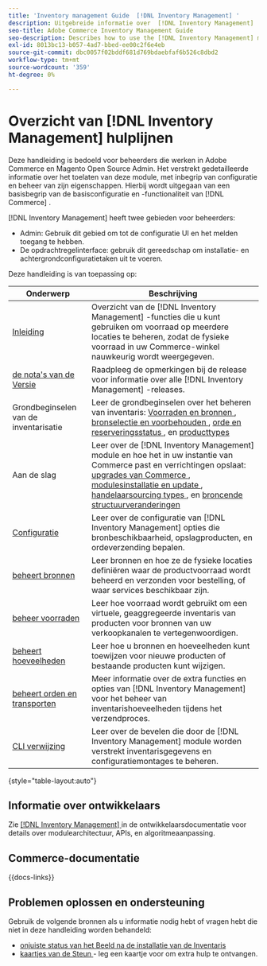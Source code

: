 ```yaml
---
title: 'Inventory management Guide  [!DNL Inventory Management] '
description: Uitgebreide informatie over  [!DNL Inventory Management]  voor de beheerders van Adobe Commerce en van Magento Open Source, met inbegrip van migratie en configuratie.
seo-title: Adobe Commerce Inventory Management Guide
seo-description: Describes how to use the [!DNL Inventory Management] module in Adobe Commerce or Magento Open Source.
exl-id: 8013bc13-b057-4ad7-bbed-ee00c2f6e4eb
source-git-commit: dbc0057f02bddf681d769bdaebfaf6b526c8dbd2
workflow-type: tm+mt
source-wordcount: '359'
ht-degree: 0%

---
```


# Overzicht van [!DNL Inventory Management] hulplijnen

Deze handleiding is bedoeld voor beheerders die werken in Adobe Commerce en Magento Open Source Admin. Het verstrekt gedetailleerde informatie over het toelaten van deze module, met inbegrip van configuratie en beheer van zijn eigenschappen. Hierbij wordt uitgegaan van een basisbegrip van de basisconfiguratie en -functionaliteit van [!DNL Commerce] .

[!DNL Inventory Management] heeft twee gebieden voor beheerders:

- Admin: Gebruik dit gebied om tot de configuratie UI en het melden toegang te hebben.
- De opdrachtregelinterface: gebruik dit gereedschap om installatie- en achtergrondconfiguratietaken uit te voeren.

Deze handleiding is van toepassing op:

| Onderwerp | Beschrijving |
| ------- | ----------- |
| [ Inleiding ](introduction.md) | Overzicht van de [!DNL Inventory Management] -functies die u kunt gebruiken om voorraad op meerdere locaties te beheren, zodat de fysieke voorraad in uw Commerce-winkel nauwkeurig wordt weergegeven. |
| [ de nota&#39;s van de Versie ](release-notes.md) | Raadpleeg de opmerkingen bij de release voor informatie over alle [!DNL Inventory Management] -releases. |
| Grondbeginselen van de inventarisatie | Leer de grondbeginselen over het beheren van inventaris: [ Voorraden en bronnen ](sources-stocks.md), [ bronselectie en voorbehouden ](selection-reservations.md), [ orde en reserveringsstatus ](order-status.md), en [ producttypes ](product-types.md) |
| Aan de slag | Leer over de [!DNL Inventory Management] module en hoe het in uw instantie van Commerce past en verrichtingen opslaat: [ upgrades van Commerce ](migrate.md), [ modulesinstallatie en update ](install-update.md), [ handelaarsourcing types ](merchant-sourcing.md), en [ broncende structuurveranderingen ](expand-restructure.md) |
| [ Configuratie ](configuration.md) | Leer over de configuratie van [!DNL Inventory Management] opties die bronbeschikbaarheid, opslagproducten, en ordeverzending bepalen. |
| [ beheert bronnen ](sources-manage.md) | Leer bronnen en hoe ze de fysieke locaties definiëren waar de productvoorraad wordt beheerd en verzonden voor bestelling, of waar services beschikbaar zijn. |
| [ beheer voorraden ](stocks-manage.md) | Leer hoe voorraad wordt gebruikt om een virtuele, geaggregeerde inventaris van producten voor bronnen van uw verkoopkanalen te vertegenwoordigen. |
| [ beheert hoeveelheden ](quantities-manage.md) | Leer hoe u bronnen en hoeveelheden kunt toewijzen voor nieuwe producten of bestaande producten kunt wijzigen. |
| [ beheert orden en transporten ](shipments.md) | Meer informatie over de extra functies en opties van [!DNL Inventory Management] voor het beheer van inventarishoeveelheden tijdens het verzendproces. |
| [ CLI verwijzing ](cli.md) | Leer over de bevelen die door de [!DNL Inventory Management] module worden verstrekt inventarisgegevens en configuratiemontages te beheren. |

{style="table-layout:auto"}

## Informatie over ontwikkelaars

Zie [[!DNL Inventory Management] ](https://developer.adobe.com/commerce/webapi/rest/inventory/) in de ontwikkelaarsdocumentatie voor details over modulearchitectuur, APIs, en algoritmeaanpassing.

## Commerce-documentatie

{{docs-links}}

## Problemen oplossen en ondersteuning

Gebruik de volgende bronnen als u informatie nodig hebt of vragen hebt die niet in deze handleiding worden behandeld:

- [ onjuiste status van het Beeld na de installatie van de Inventaris ](https://experienceleague.adobe.com/docs/commerce-knowledge-base/kb/troubleshooting/miscellaneous/stock-status-incorrect-after-magento-inventory-install.html)
- [ kaartjes van de Steun ](https://experienceleague.adobe.com/docs/commerce-knowledge-base/kb/help-center-guide/magento-help-center-user-guide.html#submit-ticket) - leg een kaartje voor om extra hulp te ontvangen.
